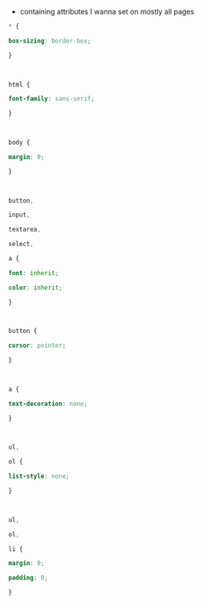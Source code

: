 - containing attributes I wanna set on mostly all pages

```css
* {

box-sizing: border-box;

}

  

html {

font-family: sans-serif;

}

  

body {

margin: 0;

}

  

button,

input,

textarea,

select,

a {

font: inherit;

color: inherit;

}

  

button {

cursor: pointer;

}

  

a {

text-decoration: none;

}

  

ul,

ol {

list-style: none;

}

  

ul,

ol,

li {

margin: 0;

padding: 0;

}

```

